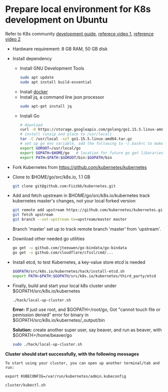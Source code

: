 # Prepare local environment for K8s development on Ubuntu

Refer to K8s community [development guide](https://github.com/kubernetes/community/blob/master/contributors/devel/development.md), [referece video 1](https://www.youtube.com/watch?v=nhEM6TVN9zA), [reference  video 2](https://www.youtube.com/watch?v=qMuNK6JTKms&list=PL69nYSiGNLP3M5X7stuD7N4r3uP2PZQUx&index=8)

- Hardware requirement: 8 GB RAM, 50 GB disk
- Install dependency 
  - Install GNU Development Tools
    ```sh
    sudo apt update
    sudo apt install build-essential
    ```
  - Install [docker](https://docs.docker.com/engine/install/ubuntu/)
  - Install jq, a command line json processor
    ```sh
    sudo apt-get install jq
    ```
  - Install Go
    ```sh
    # download
    curl -O https://storage.googleapis.com/golang/go1.15.5.linux-amd64.tar.gz
    # install (unzip and place to /usr/local)
    tar -C /usr/local -xzf go1.15.5.linux-amd64.tar.gz
    # set up go env variable, add the following to ~/.bashrc to make it permanent
    export GOROOT=/usr/local/go
    export GOPATH=$HOME/go   # location for future go get libararies
    export PATH=$PATH:$GOROOT/bin:$GOPATH/bin
    ```
 - Fork Kubernetes from https://github.com/kubernetes/kubernetes
 - Clone to $HOME/go/src/k8s.io, 1.1 GB
   ```sh
   git clone git@github.com:Fizzbb/kubernetes.git
   ```
 - Add and fetch upstream in $HOME/go/src/k8s.io/kubernetes
   track kubernetes master's changes, not your local forked version
   ```sh
   git remote add upstream https://github.com/kubernetes/kubernetes.git
   git fetch upstream
   git branch --set-upstream-to=upstream/master master
   ```
   Branch 'master' set up to track remote branch 'master' from 'upstream'.
 - Download other needed go utilities
   ```sh
   go get -u github.com/jteeuwen/go-bindata/go-bindata
   go get -u github.com/cloudflare/cfssl/cmd/...
   ```
 - Install etcd, to test Kubernetes, a key-value store etcd is needed
   ```sh
   $GOPATH/src/k8s.io/kubernetes/hack/install-etcd.sh
   export PATH=$PATH:$GOPATH/src/k8s.io/kubernetes/third_party/etcd
   ```
- Finally, build and start your local k8s cluster under $GOPATH/src/k8s.io/kubernetes  
  ```sh
  ./hack/local-up-cluster.sh
  ```
  **Error:** If just use root, and $GOPATH=/root/go, Got "cannot touch file or pemission denied" error for binary in $GOPATH/src/k8s.io/kubernetes/_output/bin
  
  **Solution:** create another super user, say beaver, and run as beaver, with $GOPATH=/home/beaver/go
    ```sh
  sudo ./hack/local-up-cluster.sh
  ```
**Cluster should start successfully, with the following messages**

    To start using your cluster, you can open up another terminal/tab and run:

    export KUBECONFIG=/var/run/kubernetes/admin.kubeconfig
  
    cluster/kubectl.sh
